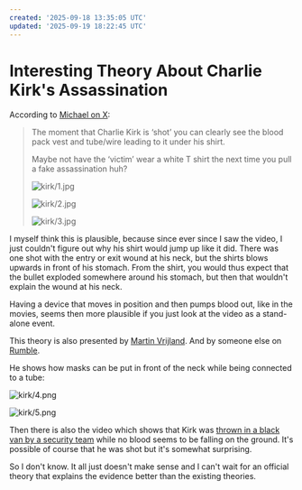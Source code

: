 ```yaml
---
created: '2025-09-18 13:35:05 UTC'
updated: '2025-09-19 18:22:45 UTC'
---
```


# Interesting Theory About Charlie Kirk's Assassination

According to [Michael on X](https://x.com/Saint___Michael/status/1966059091454800271):

> The moment that Charlie Kirk is ‘shot’ you can clearly see the blood pack vest and tube/wire leading to it under his shirt.
>
> Maybe not have the ‘victim’ wear a white T shirt the next time you pull a fake assassination huh?
>
> ![kirk/1.jpg](/files/865b1486cc3b8acf)
>
> ![kirk/2.jpg](/files/22de0a57e2ac8599)
>
> ![kirk/3.jpg](/files/571be5e8440b988d)

I myself think this is plausible, because since ever since I saw the video, I just couldn't figure out why his shirt would jump up like it did.
There was one shot with the entry or exit wound at his neck, but the shirts blows upwards in front of his stomach.
From the shirt, you would thus expect that the bullet exploded somewhere around his stomach, but then that wouldn't explain the wound at his neck.

Having a device that moves in position and then pumps blood out, like in the movies, seems then more plausible if you just look at the video as a stand-alone event.

This theory is also presented by [Martin Vrijland](https://www.martinvrijland.nl/nieuws-analyses/de-charlie-kirk-hoax-het-hoe-en-waarom/). And by someone else on [Rumble](https://rumble.com/v6ytfgo-charlie-kirk-shooting-hoax-100-exposed.html).

He shows how masks can be put in front of the neck while being connected to a tube:

![kirk/4.png](/files/412b75cc9879712d)

![kirk/5.png](/files/f57b938be3ba30de)

Then there is also the video which shows that Kirk was [thrown in a black van by a security team](https://rumble.com/v6z0fjw-charlie-kirk-hoax-no-ambulance-tossed-in-black-van...-no-blood.html) while no blood seems to be falling on the ground. It's possible of course that he was shot but it's somewhat surprising.

So I don't know.
It all just doesn't make sense and I can't wait for an official theory that explains the evidence better than the existing theories.

